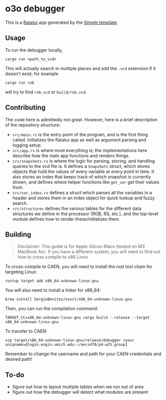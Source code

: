 # o3o debugger

This is a [Ratatui] app generated by the [Simple template].

[Ratatui]: https://ratatui.rs
[Simple Template]: https://github.com/ratatui/templates/tree/main/simple

## Usage

To run the debugger locally,

```
cargo run <path_to_vcd>
```

This will actually search in multiple places and add the `.vcd` extension if it doesn't exist; for example

```
cargo run rob
```

will try to find `rob.vcd` or `build/rob.vcd`.

## Contributing

The code here is admittedly not great. However, here is a brief description of the repository structure:

- `src/main.rs` is the entry point of the program, and is the first thing called. Initializes the Ratatui app as well as argument parsing and logging setup.
- `src/app.rs` is where most everything is; the implementations here describe how the main app functions and renders things.
- `src/snapshots.rs` is where the logic for parsing, storing, and handling queries to the vcd file is. It defines a `Snapshots` struct, which stores objects that hold the values of every variable at every point in time. It also stores an index that keeps track of which snapshot is currently shown, and defines where helper functions like `get_var` get their values from.
- `src/var_index.rs` defines a struct which parses all the variables in a header and stores them in an index object for quick lookup and fuzzy search.
- `src/structures` defines the various tables for the different data structures we define in the processor (ROB, RS, etc.), and the top-level module defines how to render these/initializes them.

## Building

> Disclaimer: This guide is for Apple Silicon Macs (tested on M3 MacBook Air). If you have a different system, you will need to find out how to cross compile to x86 Linux.

To cross-compile to CAEN, you will need to install the rust tool chain for targeting Linux:

```
rustup target add x86_64-unknown-linux-gnu
```

You will also need to install a linker for x86_64:

```
brew install SergioBenitez/osxct/x86_64-unknown-linux-gnu
```

Then, you can run the compilation command:

```
TARGET_CC=x86_64-unknown-linux-gnu cargo build --release --target x86_64-unknown-linux-gnu
```

To transfer to CAEN:

```
scp target/x86_64-unknown-linux-gnu/release/debugger <your uniqname>@login.engin.umich.edu:~/eecs470/p4-w25.group1
```

Remember to change the username and path for your CAEN credentials and desired path!

## To-do

- figure out how to layout multiple tables when we run out of area
- figure out how the debugger will detect what modules are present
